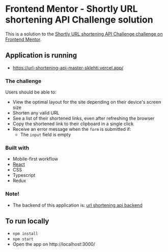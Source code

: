 # Frontend Mentor - Shortly URL shortening API Challenge solution

This is a solution to the [Shortly URL shortening API Challenge challenge on Frontend Mentor](https://www.frontendmentor.io/challenges/url-shortening-api-landing-page-2ce3ob-G).

## Application is running

- https://url-shortening-api-master-sklehti.vercel.app/

### The challenge

Users should be able to:

- View the optimal layout for the site depending on their device's screen size
- Shorten any valid URL
- See a list of their shortened links, even after refreshing the browser
- Copy the shortened link to their clipboard in a single click
- Receive an error message when the `form` is submitted if:
  - The `input` field is empty

### Built with

- Mobile-first workflow
- [React](https://reactjs.org/)
- CSS
- Typescript
- Redux

### Note!

- The backend of this application is: [url shortening api backend](https://github.com/sklehti/url-shortening-api-backend)

## To run locally

- `npm install`
- `npm start`
- Open the app on http://localhost:3000/
